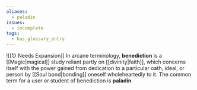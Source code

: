 ```yaml
---
aliases:
  - paladin
issues:
  - incomplete
tags:
  - has_glossary_entry
---
```

![[⎋ Needs Expansion]]
In arcane terminology, **benediction** is a [[Magic|magical]] study reliant partly on [[divinity|faith]], which concerns itself with the power gained from dedication to a particular oath, ideal, or person by [[Soul bond|bonding]] oneself wholeheartedly to it. The common term for a user or student of benediction is **paladin**.

